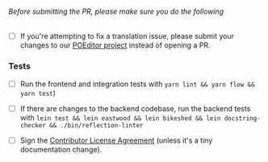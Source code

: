 

###### Before submitting the PR, please make sure you do the following
- [ ] If you're attempting to fix a translation issue, please submit your changes to our [POEditor project](https://poeditor.com/join/project/ynjQmwSsGh) instead of opening a PR.
### Tests
-  [ ] Run the frontend and integration tests with  `yarn lint && yarn flow && yarn test`)
-  [ ] If there are changes to the backend codebase, run the backend tests with `lein test && lein eastwood && lein bikeshed && lein docstring-checker && ./bin/reflection-linter`

-  [ ] Sign the [Contributor License Agreement](https://docs.google.com/a/metabase.com/forms/d/1oV38o7b9ONFSwuzwmERRMi9SYrhYeOrkbmNaq9pOJ_E/viewform)
(unless it's a tiny documentation change).
